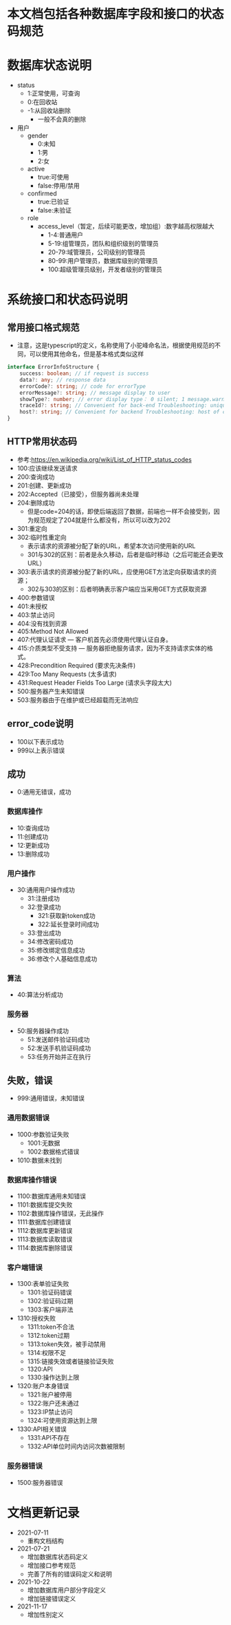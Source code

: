 # 本文档包括各种数据库字段和接口的状态码规范

# 数据库状态说明

* status
    * 1:正常使用，可查询
    * 0:在回收站
    * -1:从回收站删除
        * 一般不会真的删除
* 用户
    * gender
        * 0:未知
        * 1:男
        * 2:女
    * active
        * true:可使用
        * false:停用/禁用
    * confirmed
        * true:已验证
        * false:未验证
    * role
        * access_level（暂定，后续可能更改，增加组）:数字越高权限越大
            * 1-4:普通用户
            * 5-19:组管理员，团队和组织级别的管理员
            * 20-79:域管理员，公司级别的管理员
            * 80-99:用户管理员，数据库级别的管理员
            * 100:超级管理员级别，开发者级别的管理员

# 系统接口和状态码说明

## 常用接口格式规范

* 注意，这是typescript的定义，名称使用了小驼峰命名法，根据使用规范的不同，可以使用其他命名，但是基本格式类似这样

```typescript
interface ErrorInfoStructure {
    success: boolean; // if request is success
    data?: any; // response data
    errorCode?: string; // code for errorType
    errorMessage?: string; // message display to user 
    showType?: number; // error display type： 0 silent; 1 message.warn; 2 message.error; 4 notification; 9 page
    traceId?: string; // Convenient for back-end Troubleshooting: unique request ID
    host?: string; // Convenient for backend Troubleshooting: host of current access server
}
```

## HTTP常用状态码

* 参考:https://en.wikipedia.org/wiki/List_of_HTTP_status_codes
* 100:应该继续发送请求
* 200:查询成功
* 201:创建、更新成功
* 202:Accepted（已接受），但服务器尚未处理
* 204:删除成功
    * 但是code=204的话，即使后端返回了数据，前端也一样不会接受到，因为规范规定了204就是什么都没有，所以可以改为202
* 301:重定向
* 302:临时性重定向
    * 表示请求的资源被分配了新的URL，希望本次访问使用新的URL
    * 301与302的区别：前者是永久移动，后者是临时移动（之后可能还会更改URL）
* 303:表示请求的资源被分配了新的URL，应使用GET方法定向获取请求的资源；
    * 302与303的区别：后者明确表示客户端应当采用GET方式获取资源
* 400:参数错误
* 401:未授权
* 403:禁止访问
* 404:没有找到资源
* 405:Method Not Allowed
* 407:代理认证请求 — 客户机首先必须使用代理认证自身。
* 415:介质类型不受支持 — 服务器拒绝服务请求，因为不支持请求实体的格式。
* 428:Precondition Required (要求先决条件)
* 429:Too Many Requests (太多请求)
* 431:Request Header Fields Too Large (请求头字段太大)
* 500:服务器产生未知错误
* 503:服务器由于在维护或已经超载而无法响应

## error_code说明

* 100以下表示成功
* 999以上表示错误

## 成功

* 0:通用无错误，成功

### 数据库操作

* 10:查询成功
* 11:创建成功
* 12:更新成功
* 13:删除成功

### 用户操作

* 30:通用用户操作成功
    * 31:注册成功
    * 32:登录成功
        * 321:获取新token成功
        * 322:延长登录时间成功
    * 33:登出成功
    * 34:修改密码成功
    * 35:修改绑定信息成功
    * 36:修改个人基础信息成功

### 算法

* 40:算法分析成功

### 服务器

* 50:服务器操作成功
    * 51:发送邮件验证码成功
    * 52:发送手机验证码成功
    * 53:任务开始并正在执行

## 失败，错误

* 999:通用错误，未知错误

### 通用数据错误

* 1000:参数验证失败
    * 1001:无数据
    * 1002:数据格式错误
* 1010:数据未找到

### 数据库操作错误

* 1100:数据库通用未知错误
* 1101:数据库提交失败
* 1102:数据库操作错误，无此操作
* 1111:数据库创建错误
* 1112:数据库更新错误
* 1113:数据库读取错误
* 1114:数据库删除错误

### 客户端错误

* 1300:表单验证失败
    * 1301:验证码错误
    * 1302:验证码过期
    * 1303:客户端非法
* 1310:授权失败
    * 1311:token不合法
    * 1312:token过期
    * 1313:token失效，被手动禁用
    * 1314:权限不足
    * 1315:链接失效或者链接验证失败
    * 1320:API
    * 1330:操作达到上限
* 1320:账户本身错误
    * 1321:账户被停用
    * 1322:账户还未通过
    * 1323:IP禁止访问
    * 1324:可使用资源达到上限
* 1330:API相关错误
    * 1331:API不存在
    * 1332:API单位时间内访问次数被限制

### 服务器错误

* 1500:服务器错误

# 文档更新记录

* 2021-07-11
    * 重构文档结构
* 2021-07-21
    * 增加数据库状态码定义
    * 增加接口参考规范
    * 完善了所有的错误码定义和说明
* 2021-10-22
    * 增加数据库用户部分字段定义
    * 增加链接错误定义
* 2021-11-17
    * 增加性别定义